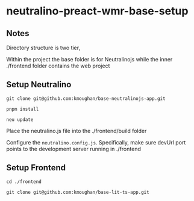 # neutralino-preact-wmr-base-setup

## Notes

Directory structure is two tier,

Within the project the base folder is for Neutralinojs
while the inner ./frontend folder contains the web project

## Setup Neutralino

`git clone git@github.com:kmoughan/base-neutralinojs-app.git`

`pnpm install`

`neu update`

Place the neutralino.js file into the ./frontend/build folder

Configure the `neutralino.config.js`. Specifically, make sure devUrl port points to the development server running in ./frontend

## Setup Frontend

`cd ./frontend`

`git clone git@github.com:kmoughan/base-lit-ts-app.git`
